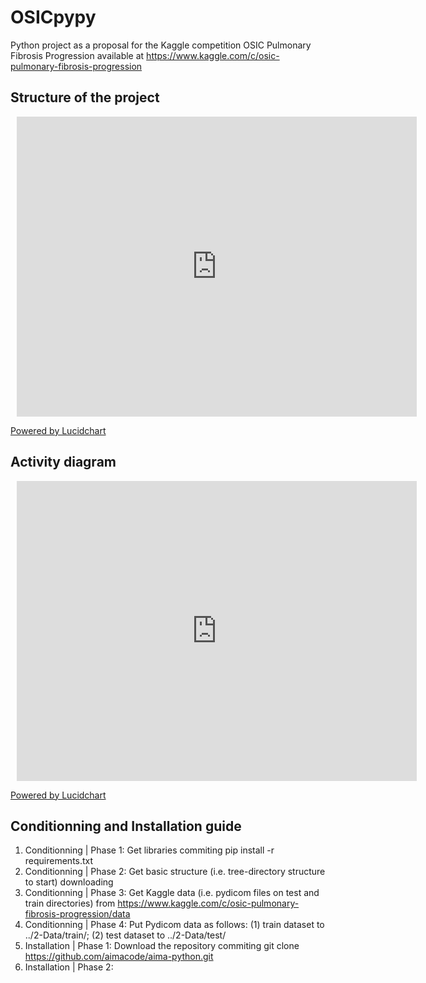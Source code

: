 # OSICpypy
Python project as a proposal for the Kaggle competition OSIC Pulmonary Fibrosis Progression available at https://www.kaggle.com/c/osic-pulmonary-fibrosis-progression

## Structure of the project

<div style="width: 640px; height: 480px; margin: 10px; position: relative;"><iframe allowfullscreen frameborder="0" style="width:640px; height:480px" src="https://lucid.app/documents/embeddedchart/2929c5eb-147e-4573-9546-af5017ffde40" id="EQXKbkseXeXt"></iframe></div>

[Powered by Lucidchart](https://lucid.app/publicSegments/view/e2e5459f-ec5b-402d-b229-996608c53945/image.png)

## Activity diagram

<div style="width: 640px; height: 480px; margin: 10px; position: relative;"><iframe allowfullscreen frameborder="0" style="width:640px; height:480px" src="https://lucid.app/documents/embeddedchart/ed98215b-e3c0-458a-96e0-2c5aa75a48af" id="GDXK1wkPlH7o"></iframe></div>

[Powered by Lucidchart](https://lucid.app/publicSegments/view/c03a61ce-5d1c-4e7f-9fcd-f62e444996c1/image.png)

## Conditionning and Installation guide

1. Conditionning | Phase 1: Get libraries commiting pip install -r requirements.txt
2. Conditionning | Phase 2: Get basic structure (i.e. tree-directory structure to start) downloading
3. Conditionning | Phase 3: Get Kaggle data (i.e. pydicom files on test and train directories) from https://www.kaggle.com/c/osic-pulmonary-fibrosis-progression/data
4. Conditionning | Phase 4: Put Pydicom data as follows: (1) train dataset to ../2-Data/train/; (2) test dataset to ../2-Data/test/
5. Installation | Phase 1: Download the repository commiting git clone https://github.com/aimacode/aima-python.git 
6. Installation | Phase 2:
